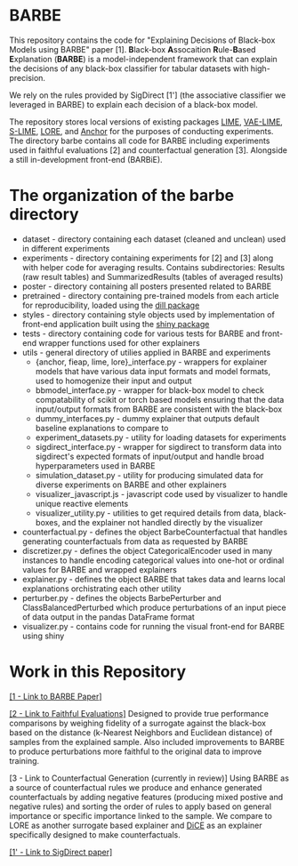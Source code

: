 # BARBE

This repository contains the code for "Explaining Decisions of Black-box Models using BARBE" paper [1]. **B**lack-box **A**ssocaition **R**ule-**B**ased **E**xplanation (**BARBE**) is a model-independent framework that can explain the decisions of any black-box classifier for tabular datasets with high-precision.

We rely on the rules provided by SigDirect [1'] (the associative classifier we leveraged in BARBE) to explain each decision of a black-box model. 

The repository stores local versions of existing packages [LIME](https://github.com/marcotcr/lime), [VAE-LIME](https://github.com/domenVres/Robust-LIME-SHAP-and-IME), [S-LIME](https://github.com/ZhengzeZhou/slime), [LORE](https://github.com/riccotti/LORE), and [Anchor](https://github.com/marcotcr/anchor) for the purposes of conducting experiments. The directory barbe contains all code for BARBE including experiments used in faithful evaluations [2] and counterfactual generation [3]. Alongside a still in-development front-end (BARBiE).

# The organization of the barbe directory
* dataset - directory containing each dataset (cleaned and unclean) used in different experiments
* experiments - directory containing experiments for [2] and [3] along with helper code for averaging results. Contains subdirectories: Results (raw result tables) and SummarizedResults (tables of averaged results)
* poster - directory containing all posters presented related to BARBE
* pretrained - directory containing pre-trained models from each article for reproducibility, loaded using the [dill package](https://pypi.org/project/dill/)
* styles - directory containing style objects used by implementation of front-end application built using the [shiny package](https://shiny.posit.co/py/)
* tests - directory containing code for various tests for BARBE and front-end wrapper functions used for other explainers
* utils - general directory of utilies applied in BARBE and experiments
  * {anchor, fieap, lime, lore}_interface.py - wrappers for explainer models that have various data input formats and model formats, used to homogenize their input and output
  * bbmodel_interface.py - wrapper for black-box model to check compatability of scikit or torch based models ensuring that the data input/output formats from BARBE are consistent with the black-box
  * dummy_interfaces.py - dummy explainer that outputs default baseline explanations to compare to
  * experiment_datasets.py - utility for loading datasets for experiments
  * sigdirect_interface.py - wrapper for sigdirect to transform data into sigdirect's expected formats of input/output and handle broad hyperparameters used in BARBE
  * simulation_dataset.py - utility for producing simulated data for diverse experiments on BARBE and other explainers
  * visualizer_javascript.js - javascript code used by visualizer to handle unique reactive elements
  * visualizer_utility.py - utilities to get required details from data, black-boxes, and the explainer not handled directly by the visualizer
* counterfactual.py - defines the object BarbeCounterfactual that handles generating counterfactuals from data as requested by BARBE
* discretizer.py - defines the object CategoricalEncoder used in many instances to handle encoding categorical values into one-hot or ordinal values for BARBE and wrapped explainers
* explainer.py - defines the object BARBE that takes data and learns local explanations orchistrating each other utility
* perturber.py - defines the objects BarbePerturber and ClassBalancedPerturbed which produce perturbations of an input piece of data output in the pandas DataFrame format
* visualizer.py - contains code for running the visual front-end for BARBE using shiny

# Work in this Repository

[[1 - Link to BARBE Paper]](https://link.springer.com/chapter/10.1007/978-3-031-39821-6_6) 

[[2 - Link to Faithful Evaluations]](https://caiac.pubpub.org/pub/gs2ywmlt/release/1?readingCollection=e093cfd6) Designed to provide true performance comparisons by weighing fidelity of a surrogate against the black-box based on the distance (k-Nearest Neighbors and Euclidean distance) of samples from the explained sample. Also included improvements to BARBE to produce perturbations more faithful to the original data to improve training.

[3 - Link to Counterfactual Generation (currently in review)] Using BARBE as a source of counterfactual rules we produce and enhance generated counterfactuals by adding negative features (producing mixed postive and negative rules) and sorting the order of rules to apply based on general importance or specific importance linked to the sample. We compare to LORE as another surrogate based explainer and [DiCE](https://github.com/interpretml/DiCE) as an explainer specifically designed to make counterfactuals.

[[1' - Link to SigDirect paper]](https://content.iospress.com/articles/intelligent-data-analysis/ida163141)

